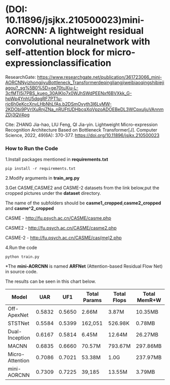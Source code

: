 
# (DOI: 10.11896/jsjkx.210500023)mini-AORCNN: A lightweight residual convolutional neuralnetwork with self-attention block for micro-expressionclassification

ResearchGate:
https://www.researchgate.net/publication/361723066_mini-AORCNNyizhongjiyuBottleneck_Transformerdeqingliangjiweibiaoqingshibiejiagou?_sg%5B0%5D=ge70tuXiu-L-3cfMTI5i7PBS_kueo_30AIKlo7x0WJhSWdPEENxf6BVXkk_G-hpWp4YnhU5dqgRF7PT1u-ric6h0eKccXnvLHbNhLfAs.b2DSmOvyth3I6LyMW-2KDObi9PVrlXuRnjZNa_nRUFtUDHbcqXqVpzoADOEBeDL3WCpxuljuVAnnmZDj3QV4pg

Cite:
ZHANG Jia-hao, LIU Feng, QI Jia-yin. Lightweight Micro-expression Recognition Architecture Based on Bottleneck Transformer[J]. Computer Science, 2022, 49(6A): 370-377. https://doi.org/10.11896/jsjkx.210500023

### How to Run the Code
1.Install packages mentioned in **requirements.txt** 

`pip install -r requirements.txt` 

2.Modify arguments in **train_arg.py**  

3.Get CASME,CASME2 and CASME-2 datasets from the link below,put the cropped pictures under the **dataset** directory. 

The name of the subfolders should be **casme1_cropped**,**casme2_cropped** and **casme^2_cropped** 

CASME - http://fu.psych.ac.cn/CASME/casme.php 

CASME2 - http://fu.psych.ac.cn/CASME/casme2.php 

CASME-2 - http://fu.psych.ac.cn/CASME/cas(me)2.php 

4.Run the code 

`python train.py` 

*The **mini-AORCNN** is named **ARFNet** (Attention-based Residual Flow Net) in source code.

The results can be seen in this chart below.

| Model | UAR | UF1 |Total Params | Total Flops | Total MemR+W |
| ---- | ---- | ---- | ---- | ---- | ---- |
| Off-ApexNet | 0.5832 | 0.5650 | 2.66M | 3.87M | 10.35MB |
| STSTNet | 0.5584 | 0.5399 | 162,051 | 526.98K | 0.78MB |
| Dual-Inception | 0.6167 | 0.5814 | 6.45M | 12.64M | 26.27MB |
| MACNN | 0.6835 | 0.6660 | 70.57M | 793.67M | 297.86MB |
| Micro-Attention | 0.7086 | 0.7021 | 53.38M | 1.0G | 237.97MB |
| mini-AORCNN | 0.7309 | 0.7225 | 39,185 | 13.55M | 3.79MB |
